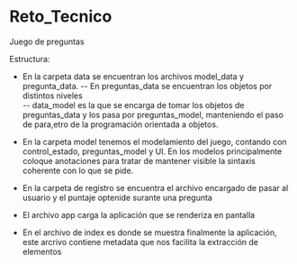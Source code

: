 # Reto_Tecnico
Juego de preguntas

Estructura:
- En la carpeta data se encuentran los archivos model_data y pregunta_data.
    -- En preguntas_data se encuentran los objetos por distintos niveles  
    -- data_model es la que se encarga de tomar los objetos de preguntas_data y los pasa por preguntas_model, manteniendo el paso de para,etro de la programación orientada a objetos. 

- En la carpeta model tenemos el modelamiento del juego, contando con control_estado, preguntas_model y UI. En los modelos principalmente coloque anotaciones para tratar de mantener visible la sintaxis coherente con lo que se pide.

- En la carpeta de registro se encuentra el archivo encargado de pasar al usuario y el puntaje optenide surante una pregunta

- El archivo app carga la aplicación que se renderiza en pantalla

- En el archivo de index es donde se muestra finalmente la aplicación, este arcrivo contiene metadata que nos facilita la extracción de elementos

